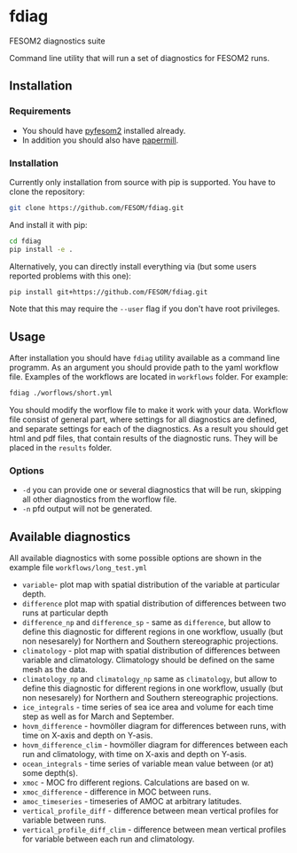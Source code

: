 # fdiag
FESOM2 diagnostics suite

Command line utility that will run a set of diagnostics for FESOM2 runs.

## Installation
### Requirements
* You should have [pyfesom2](https://github.com/FESOM/pyfesom2) installed already. 
* In addition you should also have [papermill](https://papermill.readthedocs.io/en/latest/).

### Installation
 
Currently only installation from source with pip is supported. You have to clone the repository:

```bash
git clone https://github.com/FESOM/fdiag.git
```

And install it with pip:

```bash
cd fdiag
pip install -e .
```


Alternatively, you can directly install everything via (but some users reported problems with this one):

```bash
pip install git+https://github.com/FESOM/fdiag.git
```

Note that this may require the `--user` flag if you don't have root privileges. 



## Usage

After installation you should have `fdiag` utility available as a command line programm. As an argument you should provide path to the yaml workflow file. Examples of the workflows are located in `workflows` folder. For example:

```bash
fdiag ./worflows/short.yml
```

You should modify the worflow file to make it work with your data. Workflow file consist of general part, where settings for all diagnostics are defined, and separate settings for each of the diagnostics. As a result you should get html and pdf files, that contain results of the diagnostic runs. They will be placed in the `results` folder.

### Options

* `-d` you can provide one or several diagnostics that will be run, skipping all other diagnostics from the worflow file.
* `-n` pfd output will not be generated.

## Available diagnostics

All available diagnostics with some possible options are shown in the example file `workflows/long_test.yml`

* `variable`- plot map with spatial distribution of the variable at particular depth.
* `difference` plot map with spatial distribution of differences between two runs at particular depth
* `difference_np` and `difference_sp` - same as `difference`, but allow to define this diagnostic for different regions in one workflow, usually (but non nesesarely) for Northern and Southern stereographic projections. 
* `climatology` - plot map with spatial distribution of differences between variable and climatology. Climatology should be defined on the same mesh as the data.
* `climatology_np` and `climatology_np` same as `climatology`, but allow to define this diagnostic for different regions in one workflow, usually (but non nesesarely) for Northern and Southern stereographic projections. 
* `ice_integrals` - time series of sea ice area and volume for each time step as well as for March and September.
* `hovm_difference` - hovmöller diagram for differences between runs, with time on X-axis and depth on Y-asis.
* `hovm_difference_clim` - hovmöller diagram for differences between each run and climatology, with time on X-axis and depth on Y-asis.
* `ocean_integrals` - time series of variable mean value between (or at) some depth(s).
* `xmoc` - MOC fro different regions. Calculations are based on w.
* `xmoc_difference` - difference in MOC between runs.
* `amoc_timeseries` - timeseries of AMOC at arbitrary latitudes.
* `vertical_profile_diff` - difference between mean vertical profiles for variable between runs.
* `vertical_profile_diff_clim` - difference between mean vertical profiles for variable between each run and climatology.
